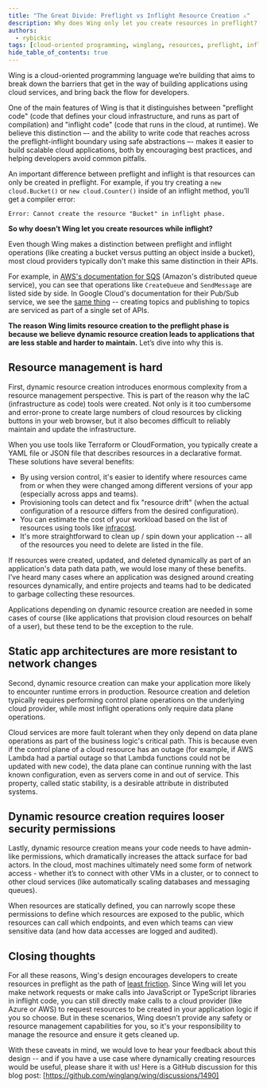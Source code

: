 ```yaml
---
title: "The Great Divide: Preflight vs Inflight Resource Creation ⚔️"
description: Why does Wing only let you create resources in preflight?
authors: 
  - rybickic
tags: [cloud-oriented programming, winglang, resources, preflight, inflight, iac, security]
hide_table_of_contents: true
---
```


Wing is a cloud-oriented programming language we’re building that aims to break
down the barriers that get in the way of building applications using cloud
services, and bring back the flow for developers.

One of the main features of Wing is that it distinguishes between "preflight
code" (code that defines your cloud infrastructure, and runs as part of
compilation) and "inflight code" (code that runs in the cloud, at runtime). We
believe this distinction –- and the ability to write code that reaches across the
preflight-inflight boundary using safe abstractions –- makes it easier to build
scalable cloud applications, both by encouraging best practices, and helping
developers avoid common pitfalls.

An important difference between preflight and inflight is that resources can
only be created in preflight. For example, if you try creating a `new
cloud.Bucket()` or `new cloud.Counter()` inside of an inflight method, you’ll
get a compiler error:

```
Error: Cannot create the resource "Bucket" in inflight phase.
```

**So why doesn’t Wing let you create resources while inflight?**

Even though Wing makes a distinction between preflight and inflight operations
(like creating a bucket versus putting an object inside a bucket), most cloud
providers typically don't make this same distinction in their APIs.

For example, in [AWS's documentation for
SQS](https://docs.aws.amazon.com/AWSSimpleQueueService/latest/APIReference/API_AddPermission.html)
(Amazon's distributed queue service), you can see that operations like
`CreateQueue` and `SendMessage` are listed side by side. In Google Cloud's
documentation for their Pub/Sub service, we see the [same
thing](https://cloud.google.com/pubsub/docs/reference/rest/v1/projects.topics)
-- creating topics and publishing to topics are serviced as part of a single set
of APIs.

**The reason Wing limits resource creation to the preflight phase is because we
believe dynamic resource creation leads to applications that are less stable and
harder to maintain.** Let’s dive into why this is.

## Resource management is hard

First, dynamic resource creation introduces enormous complexity from a resource
management perspective. This is part of the reason why the IaC (infrastructure
as code) tools were created. Not only is it too cumbersome and error-prone to
create large numbers of cloud resources by clicking buttons in your web browser,
but it also becomes difficult to reliably maintain and update the
infrastructure.

When you use tools like Terraform or CloudFormation, you typically create a YAML
file or JSON file that describes resources in a declarative format. These
solutions have several benefits:

* By using version control, it's easier to identify where resources came from or
when they were changed among different versions of your app (especially across
apps and teams).
* Provisioning tools can detect and fix "resource drift" (when the actual
configuration of a resource differs from the desired configuration).
* You can estimate the cost of your workload based on the list of resources
using tools like [infracost](https://www.infracost.io).
* It's more straightforward to clean up / spin down your application -- all of
the resources you need to delete are listed in the file.

If resources were created, updated, and deleted dynamically as part of an
application's data path data path, we would lose many of these benefits. I’ve
heard many cases where an application was designed around creating resources
dynamically, and entire projects and teams had to be dedicated to garbage
collecting these resources.

Applications depending on dynamic resource creation are needed in some cases of
course (like applications that provision cloud resources on behalf of a user),
but these tend to be the exception to the rule.

## Static app architectures are more resistant to network changes

Second, dynamic resource creation can make your application more likely to
encounter runtime errors in production. Resource creation and deletion typically
requires performing control plane operations on the underlying cloud provider,
while most inflight operations only require data plane operations.

Cloud services are more fault tolerant when they only depend on data plane
operations as part of the business logic's critical path. This is because even
if the control plane of a cloud resource has an outage (for example, if AWS
Lambda had a partial outage so that Lambda functions could not be updated with
new code), the data plane can continue running with the last known
configuration, even as servers come in and out of service. This property, called
static stability, is a desirable attribute in distributed systems.

## Dynamic resource creation requires looser security permissions

Lastly, dynamic resource creation means your code needs to have admin-like
permissions, which dramatically increases the attack surface for bad actors. In
the cloud, most machines ultimately need some form of network access - whether
it’s to connect with other VMs in a cluster, or to connect to other cloud
services (like automatically scaling databases and messaging queues).

When resources are statically defined, you can narrowly scope these permissions
to define which resources are exposed to the public, which resources can call
which endpoints, and even which teams can view sensitive data (and how data
accesses are logged and audited).

## Closing thoughts

For all these reasons, Wing's design encourages developers to create resources
in preflight as the path of [least
friction](./2023-02-02-good-cognitive-friction.md). Since Wing will let you make
network requests or make calls into JavaScript or TypeScript libraries in
inflight code, you can still directly make calls to a cloud provider (like Azure
or AWS) to request resources to be created in your application logic if you so
choose. But in these scenarios, Wing doesn’t provide any safety or resource
management capabilities for you, so it's your responsibility to manage the
resource and ensure it gets cleaned up.

With these caveats in mind, we would love to hear your feedback about this
design -- and if you have a use case where dynamically creating resources would
be useful, please share it with us! Here is a GitHub discussion for this blog
post: [https://github.com/winglang/wing/discussions/1490]
